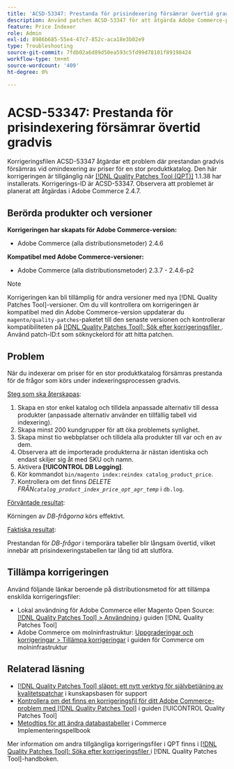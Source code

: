 ```yaml
---
title: 'ACSD-53347: Prestanda för prisindexering försämrar övertid gradvis'
description: Använd patchen ACSD-53347 för att åtgärda Adobe Commerce-problemet där prestandan gradvis försämras vid omindexering av priser för en stor produktkatalog.
feature: Price Indexer
role: Admin
exl-id: 8986b685-55e4-47c7-852c-aca18e3b02e9
type: Troubleshooting
source-git-commit: 7fdb02a6d89d50ea593c5fd99d78101f89198424
workflow-type: tm+mt
source-wordcount: '409'
ht-degree: 0%

---
```


# ACSD-53347: Prestanda för prisindexering försämrar övertid gradvis

Korrigeringsfilen ACSD-53347 åtgärdar ett problem där prestandan gradvis försämras vid omindexering av priser för en stor produktkatalog. Den här korrigeringen är tillgänglig när [[!DNL Quality Patches Tool (QPT)]](https://experienceleague.adobe.com/en/docs/commerce-operations/tools/quality-patches-tool/quality-patches-tool-to-self-serve-quality-patches) 1.1.38 har installerats. Korrigerings-ID är ACSD-53347. Observera att problemet är planerat att åtgärdas i Adobe Commerce 2.4.7.

## Berörda produkter och versioner

**Korrigeringen har skapats för Adobe Commerce-version:**

* Adobe Commerce (alla distributionsmetoder) 2.4.6

**Kompatibel med Adobe Commerce-versioner:**

* Adobe Commerce (alla distributionsmetoder) 2.3.7 - 2.4.6-p2

>[!NOTE]
>
>Korrigeringen kan bli tillämplig för andra versioner med nya [!DNL Quality Patches Tool]-versioner. Om du vill kontrollera om korrigeringen är kompatibel med din Adobe Commerce-version uppdaterar du `magento/quality-patches`-paketet till den senaste versionen och kontrollerar kompatibiliteten på [[!DNL Quality Patches Tool]: Sök efter korrigeringsfiler ](https://experienceleague.adobe.com/tools/commerce-quality-patches/index.html). Använd patch-ID:t som söknyckelord för att hitta patchen.

## Problem

När du indexerar om priser för en stor produktkatalog försämras prestanda för de frågor som körs under indexeringsprocessen gradvis.

<u>Steg som ska återskapas</u>:

1. Skapa en stor enkel katalog och tilldela anpassade alternativ till dessa produkter (anpassade alternativ använder en tillfällig tabell vid indexering).
1. Skapa minst 200 kundgrupper för att öka problemets synlighet.
1. Skapa minst tio webbplatser och tilldela alla produkter till var och en av dem.
1. Observera att de importerade produkterna är nästan identiska och endast skiljer sig åt med SKU och namn.
1. Aktivera **[!UICONTROL DB Logging]**.
1. Kör kommandot `bin/magento index:reindex catalog_product_price`.
1. Kontrollera om det finns *DELETE FRÅN`catalog_product_index_price_opt_agr_temp`* i `db.log`.

<u>Förväntade resultat</u>:

Körningen av *DB-frågorna* körs effektivt.

<u>Faktiska resultat</u>:

Prestandan för *DB-frågor* i temporära tabeller blir långsam övertid, vilket innebär att prisindexeringstabellen tar lång tid att slutföra.

## Tillämpa korrigeringen

Använd följande länkar beroende på distributionsmetod för att tillämpa enskilda korrigeringsfiler:

* Lokal användning för Adobe Commerce eller Magento Open Source: [[!DNL Quality Patches Tool] > Användning ](/help/tools/quality-patches-tool/usage.md) i guiden [!DNL Quality Patches Tool]
* Adobe Commerce om molninfrastruktur: [Uppgraderingar och korrigeringar > Tillämpa korrigeringar](https://experienceleague.adobe.com/docs/commerce-cloud-service/user-guide/develop/upgrade/apply-patches.html) i guiden för Commerce om molninfrastruktur

## Relaterad läsning

* [[!DNL Quality Patches Tool] släppt: ett nytt verktyg för självbetjäning av kvalitetspatchar](https://experienceleague.adobe.com/en/docs/commerce-operations/tools/quality-patches-tool/quality-patches-tool-to-self-serve-quality-patches) i kunskapsbasen för support
* [Kontrollera om det finns en korrigeringsfil för ditt Adobe Commerce-problem med  [!DNL Quality Patches Tool]](/help/tools/quality-patches-tool/patches-available-in-qpt/check-patch-for-magento-issue-with-magento-quality-patches.md) i guiden [!UICONTROL Quality Patches Tool]
* [Metodtips för att ändra databastabeller](https://experienceleague.adobe.com/en/docs/commerce-operations/implementation-playbook/best-practices/development/modifying-core-and-third-party-tables#why-adobe-recommends-avoiding-modifications) i Commerce Implementeringspellbook

Mer information om andra tillgängliga korrigeringsfiler i QPT finns i [[!DNL Quality Patches Tool]: Söka efter korrigeringsfiler ](https://experienceleague.adobe.com/tools/commerce-quality-patches/index.html) i [!DNL Quality Patches Tool]-handboken.
